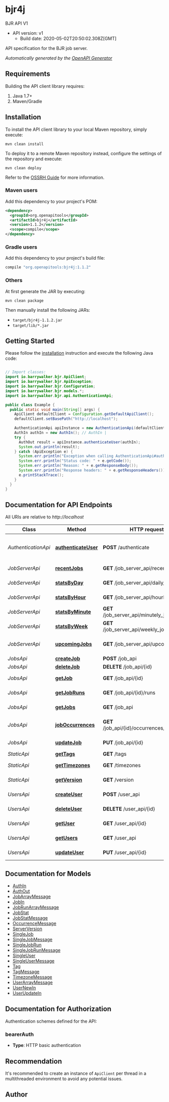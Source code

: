 # bjr4j

BJR API V1
- API version: v1
  - Build date: 2020-05-02T20:50:02.308Z[GMT]

API specification for the BJR job server.


*Automatically generated by the [OpenAPI Generator](https://openapi-generator.tech)*


## Requirements

Building the API client library requires:
1. Java 1.7+
2. Maven/Gradle

## Installation

To install the API client library to your local Maven repository, simply execute:

```shell
mvn clean install
```

To deploy it to a remote Maven repository instead, configure the settings of the repository and execute:

```shell
mvn clean deploy
```

Refer to the [OSSRH Guide](http://central.sonatype.org/pages/ossrh-guide.html) for more information.

### Maven users

Add this dependency to your project's POM:

```xml
<dependency>
  <groupId>org.openapitools</groupId>
  <artifactId>bjr4j</artifactId>
  <version>1.1.2</version>
  <scope>compile</scope>
</dependency>
```

### Gradle users

Add this dependency to your project's build file:

```groovy
compile "org.openapitools:bjr4j:1.1.2"
```

### Others

At first generate the JAR by executing:

```shell
mvn clean package
```

Then manually install the following JARs:

* `target/bjr4j-1.1.2.jar`
* `target/lib/*.jar`

## Getting Started

Please follow the [installation](#installation) instruction and execute the following Java code:

```java

// Import classes:
import io.barrywalker.bjr.ApiClient;
import io.barrywalker.bjr.ApiException;
import io.barrywalker.bjr.Configuration;
import io.barrywalker.bjr.models.*;
import io.barrywalker.bjr.api.AuthenticationApi;

public class Example {
  public static void main(String[] args) {
    ApiClient defaultClient = Configuration.getDefaultApiClient();
    defaultClient.setBasePath("http://localhost");

    AuthenticationApi apiInstance = new AuthenticationApi(defaultClient);
    AuthIn authIn = new AuthIn(); // AuthIn | 
    try {
      AuthOut result = apiInstance.authenticateUser(authIn);
      System.out.println(result);
    } catch (ApiException e) {
      System.err.println("Exception when calling AuthenticationApi#authenticateUser");
      System.err.println("Status code: " + e.getCode());
      System.err.println("Reason: " + e.getResponseBody());
      System.err.println("Response headers: " + e.getResponseHeaders());
      e.printStackTrace();
    }
  }
}

```

## Documentation for API Endpoints

All URIs are relative to *http://localhost*

Class | Method | HTTP request | Description
------------ | ------------- | ------------- | -------------
*AuthenticationApi* | [**authenticateUser**](docs/AuthenticationApi.md#authenticateUser) | **POST** /authenticate | Authenticates a user and returns a token
*JobServerApi* | [**recentJobs**](docs/JobServerApi.md#recentJobs) | **GET** /job_server_api/recent_jobs | List of recent jobs
*JobServerApi* | [**statsByDay**](docs/JobServerApi.md#statsByDay) | **GET** /job_server_api/daily_job_stats | Job statistics by day
*JobServerApi* | [**statsByHour**](docs/JobServerApi.md#statsByHour) | **GET** /job_server_api/hourly_job_stats | Job statistics by hour
*JobServerApi* | [**statsByMinute**](docs/JobServerApi.md#statsByMinute) | **GET** /job_server_api/minutely_job_stats | Job statistics by minute
*JobServerApi* | [**statsByWeek**](docs/JobServerApi.md#statsByWeek) | **GET** /job_server_api/weekly_job_stats | Job statistics by week
*JobServerApi* | [**upcomingJobs**](docs/JobServerApi.md#upcomingJobs) | **GET** /job_server_api/upcoming_jobs | List of upcoming jobs
*JobsApi* | [**createJob**](docs/JobsApi.md#createJob) | **POST** /job_api | Creates a job
*JobsApi* | [**deleteJob**](docs/JobsApi.md#deleteJob) | **DELETE** /job_api/{id} | Deletes a job
*JobsApi* | [**getJob**](docs/JobsApi.md#getJob) | **GET** /job_api/{id} | Retrieves a single job
*JobsApi* | [**getJobRuns**](docs/JobsApi.md#getJobRuns) | **GET** /job_api/{id}/runs | Retrieve the runs for a job
*JobsApi* | [**getJobs**](docs/JobsApi.md#getJobs) | **GET** /job_api | Retrieves jobs
*JobsApi* | [**jobOccurrences**](docs/JobsApi.md#jobOccurrences) | **GET** /job_api/{id}/occurrences/{end_date} | Upcoming job occurrences
*JobsApi* | [**updateJob**](docs/JobsApi.md#updateJob) | **PUT** /job_api/{id} | Updates a single job
*StaticApi* | [**getTags**](docs/StaticApi.md#getTags) | **GET** /tags | Get tags
*StaticApi* | [**getTimezones**](docs/StaticApi.md#getTimezones) | **GET** /timezones | Get timezones
*StaticApi* | [**getVersion**](docs/StaticApi.md#getVersion) | **GET** /version | Server version
*UsersApi* | [**createUser**](docs/UsersApi.md#createUser) | **POST** /user_api | Creates a user
*UsersApi* | [**deleteUser**](docs/UsersApi.md#deleteUser) | **DELETE** /user_api/{id} | Deletes a user
*UsersApi* | [**getUser**](docs/UsersApi.md#getUser) | **GET** /user_api/{id} | Retrieve a single user
*UsersApi* | [**getUsers**](docs/UsersApi.md#getUsers) | **GET** /user_api | Retrieves users
*UsersApi* | [**updateUser**](docs/UsersApi.md#updateUser) | **PUT** /user_api/{id} | Update a single user


## Documentation for Models

 - [AuthIn](docs/AuthIn.md)
 - [AuthOut](docs/AuthOut.md)
 - [JobArrayMessage](docs/JobArrayMessage.md)
 - [JobIn](docs/JobIn.md)
 - [JobRunArrayMessage](docs/JobRunArrayMessage.md)
 - [JobStat](docs/JobStat.md)
 - [JobStatMessage](docs/JobStatMessage.md)
 - [OccurrenceMessage](docs/OccurrenceMessage.md)
 - [ServerVersion](docs/ServerVersion.md)
 - [SingleJob](docs/SingleJob.md)
 - [SingleJobMessage](docs/SingleJobMessage.md)
 - [SingleJobRun](docs/SingleJobRun.md)
 - [SingleJobRunMessage](docs/SingleJobRunMessage.md)
 - [SingleUser](docs/SingleUser.md)
 - [SingleUserMessage](docs/SingleUserMessage.md)
 - [Tag](docs/Tag.md)
 - [TagMessage](docs/TagMessage.md)
 - [TimezoneMessage](docs/TimezoneMessage.md)
 - [UserArrayMessage](docs/UserArrayMessage.md)
 - [UserNewIn](docs/UserNewIn.md)
 - [UserUpdateIn](docs/UserUpdateIn.md)


## Documentation for Authorization

Authentication schemes defined for the API:
### bearerAuth

- **Type**: HTTP basic authentication


## Recommendation

It's recommended to create an instance of `ApiClient` per thread in a multithreaded environment to avoid any potential issues.

## Author



